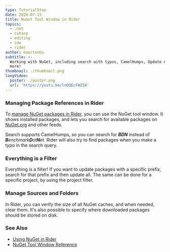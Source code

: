 ```yaml
---
type: TutorialStep
date: 2020-07-15
title: NuGet Tool Window in Rider
topics:
  - .net
  - csharp
  - editing
  - ide
  - rider
author: maartenba
subtitle: >-
  Working with NuGet, including search with typos, CamelHumps, Update All, and
  more!
thumbnail: ./thumbnail.png
longVideo:
  poster: ./poster.png
  url: 'https://youtu.be/lnDQEcFWZIA'
---
```


### Managing Package References in Rider

To [manage NuGet packages in Rider](https://www.jetbrains.com/help/rider/Using_NuGet.html), you can use the NuGet tool
window. It shows installed packages, and lets you search for available packages on [NuGet.org](https://www.nuget.org/)
and other feeds.

Search supports CamelHumps, so you can search for ***BDN*** instead of _**B**enchmark**D**ot**N**et_. Rider will also try
to find packages when you make a typo in the search query.

### Everything is a Filter

Everything is a filter! If you want to update packages with a specific prefix, search for that prefix and then update all.
The same can be done for a specific project, by using the project filter.

### Manage Sources and Folders

In Rider, you can verify the size of all NuGet caches, and when needed, clear them. It's also possible to specify where
downloaded packages should be stored on disk.

### See Also

- [Using NuGet in Rider](https://www.jetbrains.com/help/rider/Using_NuGet.html)
- [NuGet Tool Window Reference](https://www.jetbrains.com/help/rider/Reference_Windows_NuGet.html)
